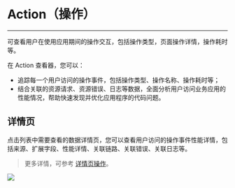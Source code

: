 # Action（操作）
---

可查看用户在使用应用期间的操作交互，包括操作类型，页面操作详情，操作耗时等。

在 Action 查看器，您可以：

- 追踪每一个用户访问的操作事件，包括操作类型、操作名称、操作耗时等； 
- 结合关联的资源请求、资源错误、日志等数据，全面分析用户访问业务应用的性能情况，帮助快速发现并优化应用程序的代码问题。

<!--
## Action 查看器

在用户访问监测的查看器，您可以切换至 **Action 查看器**对用户访问时的操作行为进行查询和分析，您可以快速查看用户访问时的操作类型、操作内容、操作时间等。

![](../img/12.rum_explorer_4.png)
-->


## 详情页

点击列表中需要查看的数据详情页，您可以查看用户访问的操作事件性能详情，包括来源、扩展字段、性能详情、关联链路、关联错误、关联日志等。

> 更多详情，可参考 [详情页操作](view.md)。

![](../img/action.gif)